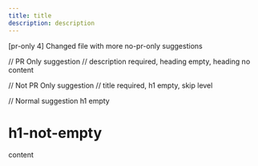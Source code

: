 ```yaml
---
title: title
description: description
---
```

[pr-only 4] Changed file with more no-pr-only suggestions

// PR Only suggestion
// description required, heading empty, heading no content

// Not PR Only suggestion
// title required, h1 empty, skip level

// Normal suggestion h1 empty
# h1-not-empty

content
